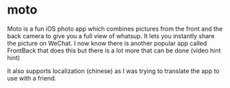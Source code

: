 moto
====

Moto is a fun iOS photo app which combines pictures from the front and the back camera to give you
a full view of whatsup. It lets you instantly share the picture on WeChat. I now know there is another popular
app called FrontBack that does this but there is a lot more that can be done (video hint hint)

It also supports localization (chinese) as I was trying to translate the app to use with a friend.
